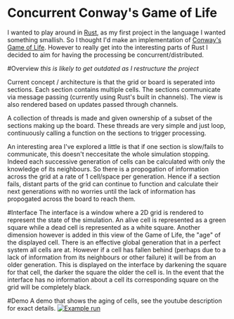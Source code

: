 # Concurrent Conway's Game of Life
I wanted to play around in [Rust](https://www.rust-lang.org/), as my first project in the language I wanted something smallish. So I thought I'd make an implementation of [Conway's Game of Life](https://en.wikipedia.org/wiki/Conway%27s_Game_of_Life). However to really get into the interesting parts of Rust I decided to aim for having the processing be concurrent/distributed.

#Overview
_this is likely to get outdated as I restructure the project_

Current concept / architecture is that the grid or board is seperated into sections. Each section contains multiple cells. The sections communicate via message passing (currently using Rust's built in channels). The view is also rendered based on updates passed through channels.

A collection of threads is made and given ownership of a subset of the sections making up the board. These threads are very simple and just loop, continuously calling a function on the sections to trigger processing.

An interesting area I've explored a little is that if one section is slow/fails to communicate, this doesn't neccesitate the whole simulation stopping. Indeed each successive generation of cells can be calculated with only the knowledge of its neighbours. So there is a propogation of information across the grid at a rate of 1 cell/space per generation. Hence if a section fails, distant parts of the grid can continue to function and calculate their next generations with no worries until the lack of information has propogated across the board to reach them.

#Interface
The interface is a window where a 2D grid is rendered to represent the state of the simulation. An alive cell is represented as a green square while a dead cell is represented as a white square. Another dimension however is added in this view of the Game of Life, the "age" of the displayed cell. There is an effective global generation that in a perfect system all cells are at. However if a cell has fallen behind (perhaps due to a lack of information from its neighbours or other failure) it will be from an older generation. This is displayed on the interface by darkening the square for that cell, the darker the square the older the cell is. In the event that the interface has no information about a cell its corresponding square on the grid will be completely black.

#Demo
A demo that shows the aging of cells, see the youtube description for exact details. 
[![Example run](https://img.youtube.com/vi/b58USzcAYMs/0.jpg)](https://youtu.be/b58USzcAYMs)
